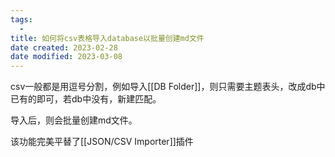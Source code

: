 ```yaml
---
tags:
  - 
title: 如何将csv表格导入database以批量创建md文件
date created: 2023-02-28
date modified: 2023-03-08
---
```


csv一般都是用逗号分割，例如导入[[DB Folder]]，则只需要主题表头，改成db中已有的即可，若db中没有，新建匹配。

导入后，则会批量创建md文件。

该功能完美平替了[[JSON/CSV Importer]]插件
